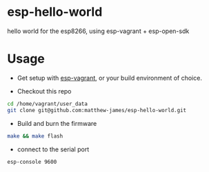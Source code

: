 # esp-hello-world
hello world for the esp8266, using esp-vagrant + esp-open-sdk

# Usage

* Get setup with [esp-vagrant](https://github.com/matthew-james/esp-vagrant), or your build environment of choice.

* Checkout this repo

````bash
cd /home/vagrant/user_data
git clone git@github.com:matthew-james/esp-hello-world.git 
````

* Build and burn the firmware

````bash
make && make flash
````

* connect to the serial port

````bash
esp-console 9600
````
